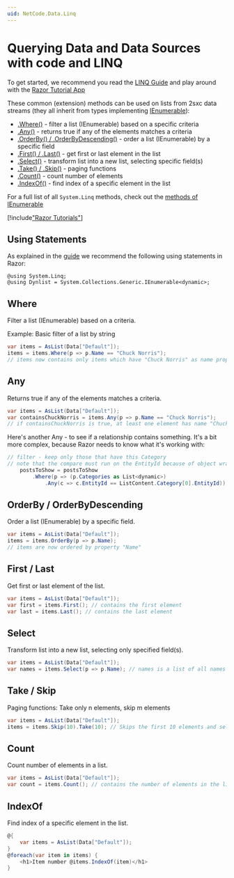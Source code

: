 ```yaml
---
uid: NetCode.Data.Linq
---
```

# Querying Data and Data Sources with code and LINQ

To get started, we recommend you read the [LINQ Guide](xref:NetCode.Data.LinqGuide) and play around with the [Razor Tutorial App](https://2sxc.org/en/apps/app/razor-tutorial)

These common (extension) methods can be used on lists from 2sxc data streams (they all inherit from types implementing [IEnumerable](https://msdn.microsoft.com/de-de/library/system.collections.ienumerable(v=vs.110).aspx)):

* [.Where()](#where) - filter a list (IEnumerable) based on a specific criteria
* [.Any()](#any) - returns true if any of the elements matches a criteria
* [.OrderBy() / .OrderByDescending()](#orderby--orderbydescending) - order a list (IEnumerable) by a specific field
* [.First() / .Last()](#first--last) - get first or last element in the list
* [.Select()](#select) - transform list into a new list, selecting specific field(s)
* [.Take() / .Skip()](#take--skip) - paging functions
* [.Count()](#count) - count number of elements
* [.IndexOf()](#indexof) - find index of a specific element in the list

For a full list of all `System.Linq` methods, check out the [methods of IEnumerable](https://docs.microsoft.com/en-us/dotnet/api/system.linq.enumerable?view=netframework-4.7.2#methods)

[!include["Razor Tutorials"](~/shared/tutorials/razor.md)]


## Using Statements

As explained in the [guide](xref:NetCode.Data.LinqGuide) we recommend the following using statements in Razor:

```razor
@using System.Linq;
@using Dynlist = System.Collections.Generic.IEnumerable<dynamic>;
```

## Where

Filter a list (IEnumerable) based on a criteria.

Example: Basic filter of a list by string

```C#
var items = AsList(Data["Default"]);
items = items.Where(p => p.Name == "Chuck Norris");
// items now contains only items which have "Chuck Norris" as name property
```

## Any

Returns true if any of the elements matches a criteria.

```C#
var items = AsList(Data["Default"]);
var containsChuckNorris = items.Any(p => p.Name == "Chuck Norris");
// if containsChuckNorris is true, at least one element has name "Chuck Norris"
```

Here's another Any - to see if a relationship contains something. It's a bit more complex, because Razor needs to know what it's working with:

```cs
// filter - keep only those that have this Category
// note that the compare must run on the EntityId because of object wrapping/unwrapping
    postsToShow = postsToShow
        .Where(p => (p.Categories as List<dynamic>)
            .Any(c => c.EntityId == ListContent.Category[0].EntityId))

```

## OrderBy / OrderByDescending

Order a list (IEnumerable) by a specific field.

```C#
var items = AsList(Data["Default"]);
items = items.OrderBy(p => p.Name);
// items are now ordered by property "Name"
```

## First / Last

Get first or last element of the list.

```C#
var items = AsList(Data["Default"]);
var first = items.First(); // contains the first element
var last = items.Last(); // contains the last element
```

## Select

Transform list into a new list, selecting only specified field(s).

```C#
var items = AsList(Data["Default"]);
var names = items.Select(p => p.Name); // names is a list of all names
```

## Take / Skip

Paging functions: Take only n elements, skip m elements

```C#
var items = AsList(Data["Default"]);
items = items.Skip(10).Take(10); // Skips the first 10 elements and select only 10
```

## Count

Count number of elements in a list.

```C#
var items = AsList(Data["Default"]);
var count = items.Count(); // contains the number of elements in the list
```

## IndexOf

Find index of a specific element in the list.

```C#
@{
    var items = AsList(Data["Default"]);
}
@foreach(var item in items) {
    <h1>Item number @items.IndexOf(item)</h1>
}
```
